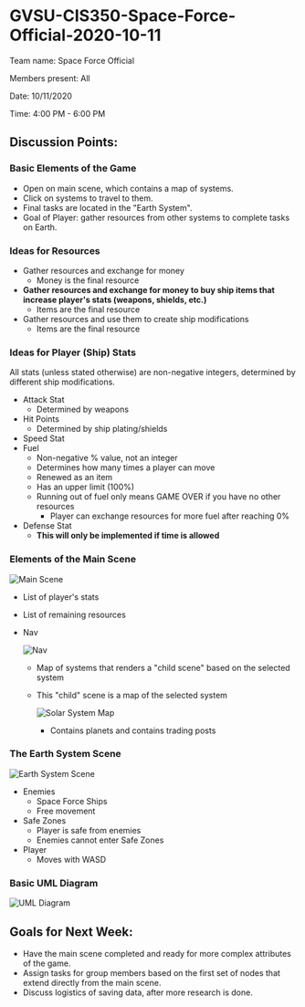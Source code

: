 # GVSU-CIS350-Space-Force-Official-2020-10-11

Team name: Space Force Official


Members present: All


Date: 10/11/2020


Time: 4:00 PM - 6:00 PM


## Discussion Points:

###  Basic Elements of the Game

* Open on main scene, which contains a map of systems.
* Click on systems to travel to them.
* Final tasks are located in the "Earth System".
* Goal of Player: gather resources from other systems to complete tasks on Earth.

### Ideas for Resources

* Gather resources and exchange for money 
   * Money is the final resource
* __Gather resources and exchange for money to buy ship items that increase player's stats (weapons, shields, etc.)__
   * Items are the final resource
* Gather resources and use them to create ship modifications 
   * Items are the final resource

### Ideas for Player (Ship) Stats

All stats (unless stated otherwise) are non-negative integers, determined by different ship modifications.

* Attack Stat
   * Determined by weapons
* Hit Points
   * Determined by ship plating/shields
* Speed Stat
* Fuel
   * Non-negative % value, not an integer
   * Determines how many times a player can move
   * Renewed as an item
   * Has an upper limit (100%)
   * Running out of fuel only means GAME OVER if you have no other resources
      * Player can exchange resources for more fuel after reaching 0%
* Defense Stat 
   * __This will only be implemented if time is allowed__

### Elements of the Main Scene

![Main Scene](https://cdn.discordapp.com/attachments/751457365529985044/764961842622758923/Screen_Shot_2020-10-11_at_5.25.10_PM.png)

* List of player's stats
* List of remaining resources
* Nav

   ![Nav](https://cdn.discordapp.com/attachments/751457365529985044/764961882548469810/Screen_Shot_2020-10-11_at_5.25.21_PM.png)

   * Map of systems that renders a "child scene" based on the selected system
   * This "child" scene is a map of the selected system

      ![Solar System Map](https://cdn.discordapp.com/attachments/751457365529985044/764961946613055558/Screen_Shot_2020-10-11_at_5.25.36_PM.png)

      * Contains planets and contains trading posts

### The Earth System Scene

![Earth System Scene](https://cdn.discordapp.com/attachments/751457365529985044/764961990098944010/Screen_Shot_2020-10-11_at_5.25.46_PM.png)

* Enemies
   * Space Force Ships
   * Free movement
* Safe Zones
   * Player is safe from enemies
   * Enemies cannot enter Safe Zones
* Player
   * Moves with WASD

### Basic UML Diagram

![UML Diagram](https://cdn.discordapp.com/attachments/751457365529985044/764967289778733056/Screen_Shot_2020-10-11_at_5.46.50_PM.png)

## Goals for Next Week:

* Have the main scene completed and ready for more complex attributes of the game.
* Assign tasks for group members based on the first set of nodes that extend directly from the main scene.
* Discuss logistics of saving data, after more research is done.
